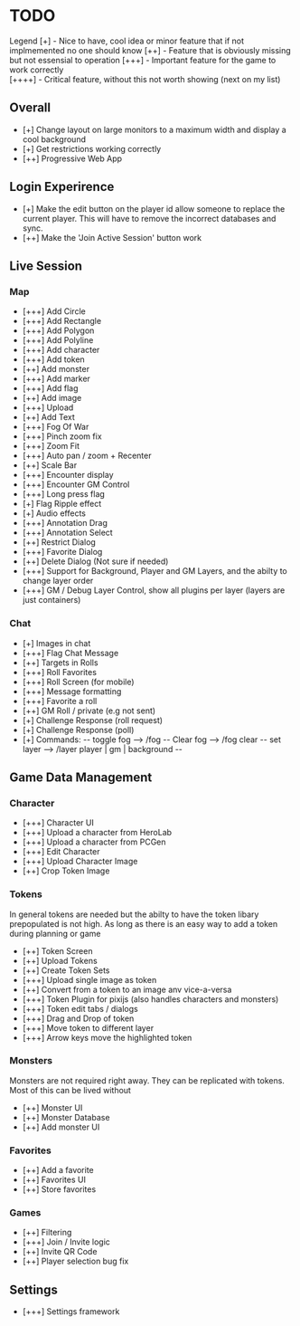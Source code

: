 # TODO

Legend
[+]     - Nice to have, cool idea or minor feature that if not implmemented no one should know
[++]    - Feature that is obviously missing but not essensial to operation
[+++]   - Important feature for the game to work correctly  
[++++]  - Critical feature, without this not worth showing (next on my list)

## Overall

- [+] Change layout on large monitors to a maximum width and display a cool background
- [+] Get restrictions working correctly
- [++] Progressive Web App

## Login Experirence

- [+] Make the edit button on the player id allow someone to replace the current player. This will have to remove the incorrect databases and sync. 
- [++] Make the 'Join Active Session' button work

## Live Session

### Map
- [+++] Add Circle
- [+++] Add Rectangle
- [+++] Add Polygon
- [+++] Add Polyline
- [+++] Add character
- [+++] Add token
- [++] Add monster
- [+++] Add marker
- [+++] Add flag
- [++] Add image
- [+++] Upload
- [++] Add Text
- [+++] Fog Of War
- [+++] Pinch zoom fix
- [+++] Zoom Fit
- [+++] Auto pan / zoom + Recenter
- [++] Scale Bar 
- [+++] Encounter display
- [+++] Encounter GM Control
- [+++] Long press flag
- [+] Flag Ripple effect
- [+] Audio effects
- [+++] Annotation Drag
- [+++] Annotation Select 
- [++] Restrict Dialog
- [+++] Favorite Dialog
- [++] Delete Dialog (Not sure if needed)
- [+++] Support for Background, Player and GM Layers, and the abilty to change layer order
- [+++] GM / Debug Layer Control, show all plugins per layer (layers are just containers)

### Chat
- [+] Images in chat
- [+++] Flag Chat Message
- [++] Targets in Rolls
- [+++] Roll Favorites
- [+++] Roll Screen (for mobile)
- [+++] Message formatting
- [+++] Favorite a roll
- [++] GM Roll / private (e.g not sent) 
- [+] Challenge Response (roll request)
- [+] Challenge Response (poll)
- [+] Commands: 
-- toggle fog --> /fog
-- Clear fog --> /fog clear
-- set layer --> /layer player | gm | background
-- 
 
## Game Data Management

### Character
- [+++] Character UI
- [+++] Upload a character from HeroLab
- [+++] Upload a character from PCGen
- [+++] Edit Character
- [+++] Upload Character Image
- [++] Crop Token Image

### Tokens
In general tokens are needed but the abilty to have the token libary prepopulated is not high. As long as there is an easy way to add a token during planning or game
- [++] Token Screen
- [++] Upload Tokens
- [++] Create Token Sets
- [+++] Upload single image as token
- [++] Convert from a token to an image anv vice-a-versa
- [+++] Token Plugin for pixijs (also handles characters and monsters)
- [+++] Token edit tabs / dialogs
- [+++] Drag and Drop of token
- [+++] Move token to different layer
- [+++] Arrow keys move the highlighted token

### Monsters 
Monsters are not required right away. They can be replicated with tokens. Most of this can be lived without
- [++] Monster UI
- [++] Monster Database
- [++] Add monster UI

### Favorites
- [++] Add a favorite
- [++] Favorites UI
- [++] Store favorites

### Games
- [++] Filtering
- [+++] Join / Invite logic
- [++] Invite QR Code
- [++] Player selection bug fix

## Settings
- [+++] Settings framework
